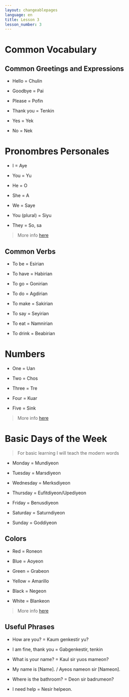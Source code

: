 ```yaml
---
layout: changeablepages
language: en
title: Lesson 3
lesson_number: 3
---
```


# Common Vocabulary

## Common Greetings and Expressions

- Hello = Chulin

- Goodbye = Pai

- Please = Pofin 

- Thank you = Tenkin

- Yes = Yek

- No = Nek

# Pronombres Personales

- I = Aye

- You = Yu

- He = O

- She = A

- We = Saye

- You (plural) = Siyu

- They = So, sa

> More info [here](../../../../docs/sentencewords/#personal-pronouns)

## Common Verbs

- To be = Esirian

- To have = Habirian 

- To go = Gonirian

- To do = Agdirian

- To make = Sakirian

- To say = Seyirian

- To eat = Namnirian

- To drink = Beabirian

# Numbers 

- One = Uan

- Two = Chos

- Three = Tre

- Four = Kuar

- Five = Sink

> More info [here](../../../../docs/numbers)

# Basic Days of the Week 

> For basic learning I will teach the modern words

- Monday = Mundiyeon

- Tuesday = Marsdiyeon

- Wednesday = Merksdiyeon

- Thursday = Eufitdiyeon/Upediyeon

- Friday = Benusdiyeon

- Saturday = Saturndiyeon

- Sunday = Goddiyeon

## Colors

- Red = Roneon

- Blue = Aoyeon

- Green = Grabeon

- Yellow = Amarillo

- Black = Negeon

- White = Blankeon

> More info [here](../../../../docs/colors)


## Useful Phrases

- How are you? = Kaum genkestir yu?

- I am fine, thank you = Gabgenkestir, tenkin

- What is your name? = Kaul sir yuos mameon? 

- My name is [Name]. / Ayeos nameon sir [Nameon].

- Where is the bathroom? = Deon sir badrumeon?

- I need help = Nesir helpeon.
